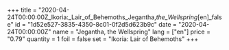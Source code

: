 +++
title = "2020-04-24T00:00:00Z_Ikoria:_Lair_of_Behemoths_Jegantha,_the_Wellspring_[en]_false"
id = "1d52e527-3835-4350-8c01-0f2d5d623b9c"
date = "2020-04-24T00:00:00Z"
name = "Jegantha, the Wellspring"
lang = ["en"]
price = "0.79"
quantity = 1
foil = false
set = "Ikoria: Lair of Behemoths"
+++
